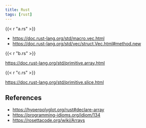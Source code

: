 ```yaml
---
title: Rust
tags: [rust]
---
```


{{< r "a.rs" >}}

- <https://doc.rust-lang.org/std/macro.vec.html>
- <https://doc.rust-lang.org/std/vec/struct.Vec.html#method.new>

{{< r "b.rs" >}}

<https://doc.rust-lang.org/std/primitive.array.html>

{{< r "c.rs" >}}

<https://doc.rust-lang.org/std/primitive.slice.html>

## References

- <https://hyperpolyglot.org/rust#declare-array>
- <https://programming-idioms.org/idiom/134>
- <https://rosettacode.org/wiki/Arrays>
